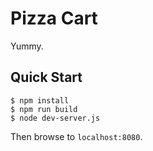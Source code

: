 # Pizza Cart
Yummy.
## Quick Start
```
$ npm install
$ npm run build
$ node dev-server.js
```
Then browse to `localhost:8080`.